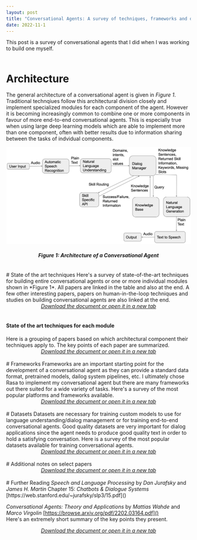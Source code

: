 ```yaml
---
layout: post
title: "Conversational Agents: A survey of techniques, frameworks and datasets"
date: 2022-11-1
---
```


This post is a survey of conversational agents that I did when I was working to build one myself.  
<br>
# Architecture
The general architecture of a conversational agent is given in *Figure 1*. Traditional technqiues follow this architectural division closely and implement specialized modules for each component of the agent. However it is becoming increasingly common to combine one or more components in favour of more end-to-end conversational agents. This is especially true when using large deep learning models which are able to implement more than one component, often with better results due to information sharing between the tasks of indvidual components.

![](/assets/ca/architecture.png)
<h4 align="center">
<i>Figure 1: Architecture of a Conversational Agent</i>
</h4>
<br>
# State of the art techniques
Here's a survey of state-of-the-art techniques for building entire conversational agents or one or more individual modules shown in *Figure 1*. All papers are linked in the table and also at the end. A few other interesting papers, papers on human-in-the-loop techniques and studies on building conversational agents are also linked at the end.

<div style="text-align:center">
    <a href="/assets/ca/Literature-Search.pdf"><i>Download the document or open it in a new tab</i></a>
    <object data="/assets/ca/Literature-Search.pdf" type='application/pdf' width="100%" height="1000"></object>
</div>
<br>
<h4>State of the art techniques for each module</h4>
Here is a grouping of papers based on which architectural component their techniques apply to. The key points of each paper are summarized.

<div style="text-align:center">
    <a href="/assets/ca/Papers-By-CA-Module.pdf"><i>Download the document or open it in a new tab</i></a>
    <object data="/assets/ca/Papers-By-CA-Module.pdf" type='application/pdf' width="100%" height="1000"></object>
</div>
<br>
# Frameworks
Frameworks are an important starting point for the development of a conversational agent as they can provide a standard data format, pretrained models, dailog system pipelines, etc. I ultimately chose Rasa to implement my conversational agent but there are many frameworks out there suited for a wide variety of tasks. Here's a survey of the most popular platforms and frameworks available.

<div style="text-align:center">
    <a href="/assets/ca/Platforms-And-Tools.pdf"><i>Download the document or open it in a new tab</i></a>
    <object data="/assets/ca/Platforms-And-Tools.pdf" type='application/pdf' width="100%" height="1000"></object>
</div>
<br>
# Datasets
Datasets are necessary for training custom models to use for language understanding/dialog management or for training end-to-end conversational agents. Good quality datasets are very important for dialog applications since the agent needs to produce good quality text in order to hold a satisfying conversation. Here is a survey of the most popular datasets available for training conversational agents.

<div style="text-align:center">
    <a href="/assets/ca/Datasets.pdf"><center><i>Download the document or open it in a new tab</i></center></a>
    <object data="/assets/ca/Datasets.pdf" type='application/pdf' width="100%" height="1000"></object>
</div>
<br>
# Additional notes on select papers

<div style="text-align:center">
    <a href="/assets/ca/Paper-Notes.pdf"><i>Download the document or open it in a new tab</i></a>
    <object data="/assets/ca/Paper-Notes.pdf" type='application/pdf' width="100%" height="1000"></object>
</div>
<br>
# Further Reading
<i>Speech and Language Processing</i> by <i>Dan Jurafsky</i> and <i>James H. Martin</i>  
Chapter 15: <i>Chatbots & Dialogue Systems</i>  
[https://web.stanford.edu/~jurafsky/slp3/15.pdf]()

<i>Conversational Agents: Theory and Applications</i> by <i>Mattias Wahde</i> and <i>Marco Virgolin</i>
[https://browse.arxiv.org/pdf/2202.03164.pdf]()  
Here's an extremely short summary of the key points they present.

<div style="text-align:center">
    <a href="/assets/ca/Conversational-Agents-Theory-and-Applications-Summary.pdf"><i>Download the document or open it in a new tab</i></a>
    <object data="/assets/ca/Conversational-Agents-Theory-and-Applications-Summary.pdf" type='application/pdf' width="100%" height="1000"></object>
</div>